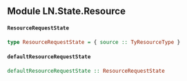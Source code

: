 ## Module LN.State.Resource

#### `ResourceRequestState`

``` purescript
type ResourceRequestState = { source :: TyResourceType }
```

#### `defaultResourceRequestState`

``` purescript
defaultResourceRequestState :: ResourceRequestState
```


